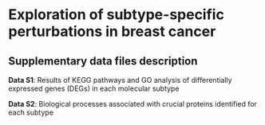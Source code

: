 # Exploration of subtype-specific perturbations in breast cancer

## Supplementary data files description

**Data S1**: Results of KEGG pathways and GO analysis of differentially expressed genes (DEGs) in each molecular subtype

**Data S2**: Biological processes associated with crucial proteins identified for each subtype

